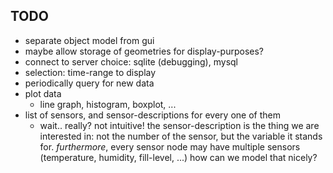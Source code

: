 ## TODO
- separate object model from gui
- maybe allow storage of geometries for display-purposes?
- connect to server
    choice: sqlite (debugging), mysql
- selection: time-range to display
- periodically query for new data
- plot data
    - line graph, histogram, boxplot, ...
- list of sensors, and sensor-descriptions for every one of them
    - wait.. really? not intuitive!
    the sensor-description is the thing we are interested in: not the number of
    the sensor, but the variable it stands for. *furthermore*, every sensor node
    may have multiple sensors (temperature, humidity, fill-level, ...)
    how can we model that nicely?
